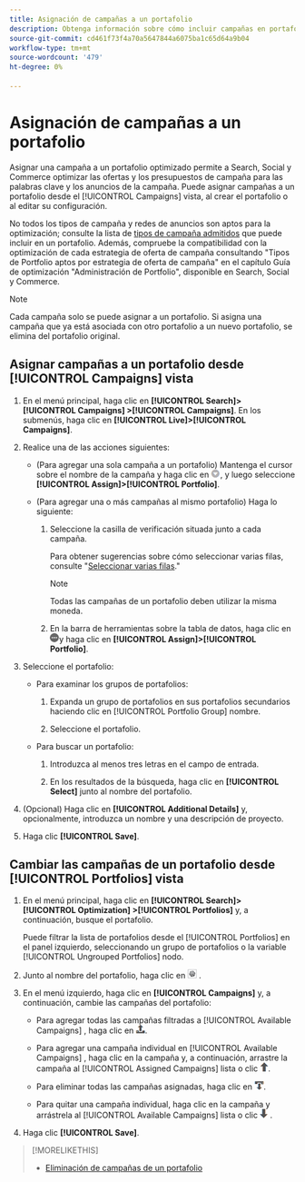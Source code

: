 ```yaml
---
title: Asignación de campañas a un portafolio
description: Obtenga información sobre cómo incluir campañas en portafolios para la optimización.
source-git-commit: cd461f73f4a70a5647844a6075ba1c65d64a9b04
workflow-type: tm+mt
source-wordcount: '479'
ht-degree: 0%

---
```


# Asignación de campañas a un portafolio

Asignar una campaña a un portafolio optimizado permite a Search, Social y Commerce optimizar las ofertas y los presupuestos de campaña para las palabras clave y los anuncios de la campaña. Puede asignar campañas a un portafolio desde el [!UICONTROL Campaigns] vista, al crear el portafolio o al editar su configuración.

No todos los tipos de campaña y redes de anuncios son aptos para la optimización; consulte la lista de [tipos de campaña admitidos](/help/search-social-commerce/introduction/supported-inventory.md) que puede incluir en un portafolio. Además, compruebe la compatibilidad con la optimización de cada estrategia de oferta de campaña consultando &quot;Tipos de Portfolio aptos por estrategia de oferta de campaña&quot; en el capítulo Guía de optimización &quot;Administración de Portfolio&quot;, disponible en Search, Social y Commerce.<!-- verify convention for referencing Optimization Guide here -->

>[!NOTE]
>
>Cada campaña solo se puede asignar a un portafolio. Si asigna una campaña que ya está asociada con otro portafolio a un nuevo portafolio, se elimina del portafolio original.

## Asignar campañas a un portafolio desde [!UICONTROL Campaigns] vista

1. En el menú principal, haga clic en **[!UICONTROL Search]> [!UICONTROL Campaigns] >[!UICONTROL Campaigns]**. En los submenús, haga clic en **[!UICONTROL Live]>[!UICONTROL Campaigns]**.

1. Realice una de las acciones siguientes:

   * (Para agregar una sola campaña a un portafolio) Mantenga el cursor sobre el nombre de la campaña y haga clic en ![Botón Menú](/help/search-social-commerce/assets/arrow-dropdown-menu.png "Botón Menú"), y luego seleccione **[!UICONTROL Assign]>[!UICONTROL Portfolio]**.

   * (Para agregar una o más campañas al mismo portafolio) Haga lo siguiente:

      1. Seleccione la casilla de verificación situada junto a cada campaña.

         Para obtener sugerencias sobre cómo seleccionar varias filas, consulte &quot;[Seleccionar varias filas](/help/search-social-commerce/common-tasks/navigation-editing-selection/multiple-rows-select.md).&quot;

         >[!NOTE]
         >
         >Todas las campañas de un portafolio deben utilizar la misma moneda.

      1. En la barra de herramientas sobre la tabla de datos, haga clic en ![Más](/help/search-social-commerce/assets/more.png "Más")y haga clic en **[!UICONTROL Assign]>[!UICONTROL Portfolio]**.

1. Seleccione el portafolio:

   * Para examinar los grupos de portafolios:

      1. Expanda un grupo de portafolios en sus portafolios secundarios haciendo clic en [!UICONTROL Portfolio Group] nombre.

      1. Seleccione el portafolio.
   * Para buscar un portafolio:

      1. Introduzca al menos tres letras en el campo de entrada.

      1. En los resultados de la búsqueda, haga clic en **[!UICONTROL Select]** junto al nombre del portafolio.


1. (Opcional) Haga clic en **[!UICONTROL Additional Details]** y, opcionalmente, introduzca un nombre y una descripción de proyecto.

1. Haga clic **[!UICONTROL Save]**.

## Cambiar las campañas de un portafolio desde [!UICONTROL Portfolios] vista

1. En el menú principal, haga clic en **[!UICONTROL Search]> [!UICONTROL Optimization] >[!UICONTROL Portfolios]** y, a continuación, busque el portafolio.

   Puede filtrar la lista de portafolios desde el [!UICONTROL Portfolios] en el panel izquierdo, seleccionando un grupo de portafolios o la variable [!UICONTROL Ungrouped Portfolios] nodo.

1. Junto al nombre del portafolio, haga clic en ![Botón Ver/editar configuración](/help/search-social-commerce/assets/settings.png "Botón Ver/editar configuración") .

1. En el menú izquierdo, haga clic en **[!UICONTROL Campaigns]** y, a continuación, cambie las campañas del portafolio:

   * Para agregar todas las campañas filtradas a [!UICONTROL Available Campaigns] , haga clic en ![Asignar todas las campañas al portafolio](/help/search-social-commerce/assets/arrow-assign-all.png "Asignar todas las campañas al portafolio").

   * Para agregar una campaña individual en [!UICONTROL Available Campaigns] , haga clic en la campaña y, a continuación, arrastre la campaña al [!UICONTROL Assigned Campaigns] lista o clic ![Asignar campaña al portafolio](/help/search-social-commerce/assets/arrow-assign.png "Asignar campaña al portafolio").

   * Para eliminar todas las campañas asignadas, haga clic en ![Eliminar todas las campañas del portafolio](/help/search-social-commerce/assets/arrow-remove-all.png "Eliminar todas las campañas del portafolio").

   * Para quitar una campaña individual, haga clic en la campaña y arrástrela al [!UICONTROL Available Campaigns] lista o clic ![Eliminar campaña del portafolio](/help/search-social-commerce/assets/arrow-remove.png "Eliminar campaña del portafolio") .

1. Haga clic **[!UICONTROL Save]**.

>[!MORELIKETHIS]
>
>* [Eliminación de campañas de un portafolio](/help/search-social-commerce/campaign-management/campaign-remove-from-portfolio.md)

